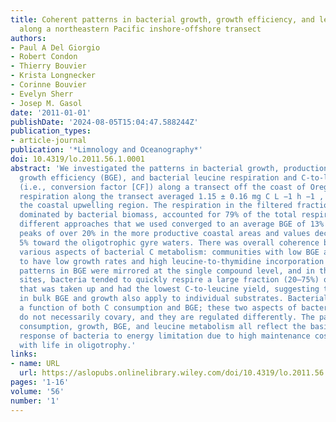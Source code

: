 ```yaml
---
title: Coherent patterns in bacterial growth, growth efficiency, and leucine metabolism
  along a northeastern Pacific inshore‐offshore transect
authors:
- Paul A Del Giorgio
- Robert Condon
- Thierry Bouvier
- Krista Longnecker
- Corinne Bouvier
- Evelyn Sherr
- Josep M. Gasol
date: '2011-01-01'
publishDate: '2024-08-05T15:04:47.588244Z'
publication_types:
- article-journal
publication: '*Limnology and Oceanography*'
doi: 10.4319/lo.2011.56.1.0001
abstract: 'We investigated the patterns in bacterial growth, production, respiration,
  growth efficiency (BGE), and bacterial leucine respiration and C‐to‐leucine yield
  (i.e., conversion factor [CF]) along a transect off the coast of Oregon. Plankton
  respiration along the transect averaged 1.15 ± 0.16 mg C L −1 h −1 , peaking in
  the coastal upwelling region. The respiration in the filtered fraction, which was
  dominated by bacterial biomass, accounted for 79% of the total respiration. The
  different approaches that we used converged to an average BGE of 13% ± 1%, with
  peaks of over 20% in the more productive coastal areas and values declining to below
  5% toward the oligotrophic gyre waters. There was overall coherence between the
  various aspects of bacterial C metabolism: communities with low BGE also tended
  to have low growth rates and high leucine‐to‐thymidine incorporation ratios. The
  patterns in BGE were mirrored at the single compound level, and in the most oligotrophic
  sites, bacteria tended to quickly respire a large fraction (20–75%) of the leucine
  that was taken up and had the lowest C‐to‐leucine yield, suggesting that the patterns
  in bulk BGE and growth also apply to individual substrates. Bacterial growth was
  a function of both C consumption and BGE; these two aspects of bacterial C metabolism
  do not necessarily covary, and they are regulated differently. The patterns in C
  consumption, growth, BGE, and leucine metabolism all reflect the basic physiological
  response of bacteria to energy limitation due to high maintenance costs associated
  with life in oligotrophy.'
links:
- name: URL
  url: https://aslopubs.onlinelibrary.wiley.com/doi/10.4319/lo.2011.56.1.0001
pages: '1-16'
volume: '56'
number: '1'
---
```

